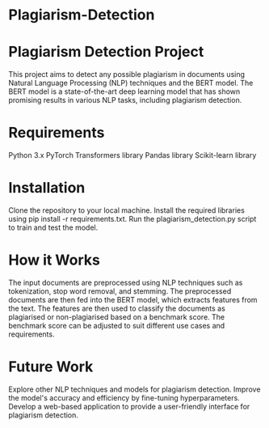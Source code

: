 # Plagiarism-Detection

# Plagiarism Detection Project
This project aims to detect any possible plagiarism in documents using Natural Language Processing (NLP) techniques and the BERT model. The BERT model is a state-of-the-art deep learning model that has shown promising results in various NLP tasks, including plagiarism detection.

# Requirements
Python 3.x
PyTorch
Transformers library
Pandas library
Scikit-learn library

# Installation
Clone the repository to your local machine.
Install the required libraries using pip install -r requirements.txt.
Run the plagiarism_detection.py script to train and test the model.

# How it Works
The input documents are preprocessed using NLP techniques such as tokenization, stop word removal, and stemming.
The preprocessed documents are then fed into the BERT model, which extracts features from the text.
The features are then used to classify the documents as plagiarised or non-plagiarised based on a benchmark score.
The benchmark score can be adjusted to suit different use cases and requirements.

# Future Work
Explore other NLP techniques and models for plagiarism detection.
Improve the model's accuracy and efficiency by fine-tuning hyperparameters.
Develop a web-based application to provide a user-friendly interface for plagiarism detection.
